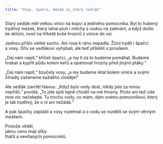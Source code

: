 ```yaml
---
title: "Vosy, špačci, mezek a\_starý sedlák"
---
```


Starý sedlák měl velkou vinici na kopci a jediného pomocníka. Byl to hubený trpělivý mezek, který tahal pluh i měchy s vodou na zalévání, a když došlo ke sklizni, nosil na hřbetě koše hroznů z vinice do vsi.

Jednou přišlo veliké sucho. Ani rosa k ránu nepadla. Žízní trpěli i špačci a vosy. Dřív se sedlákovi vyhýbali, ale teď přiletěli s prosíkem.

„Dej nám napít,“ křičeli špačci, „a my ti za to budeme pomáhat. Budeme hrabat a kypřit půdu kolem keřů a opatrovat hrozny před jinými ptáky.“

„Dej nám napít,“ bzučely vosy, „a my budeme létat kolem vinice a svými žihadly zaženeme každého zloděje!“

Ale sedlák zavrtěl hlavou. „Když bylo vody dost, nikdy jste za mnou nepřišli,“ povídá. „To jste spíš tajně chodili na mé hrozny. Proto ani teď ode mne nic nečekejte. Tu trochu vody, co mám, dám svému pomocníkovi, který je tak trpělivý, že o ni ani nežádá.“

A pak špačky zaplašil a vosy rozehnal a o vodu se rozdělil se svým věrným mezkem.

Protože věděl,  
jakou cenu mají sliby  
lhářů a nevítaných pomocníků.
